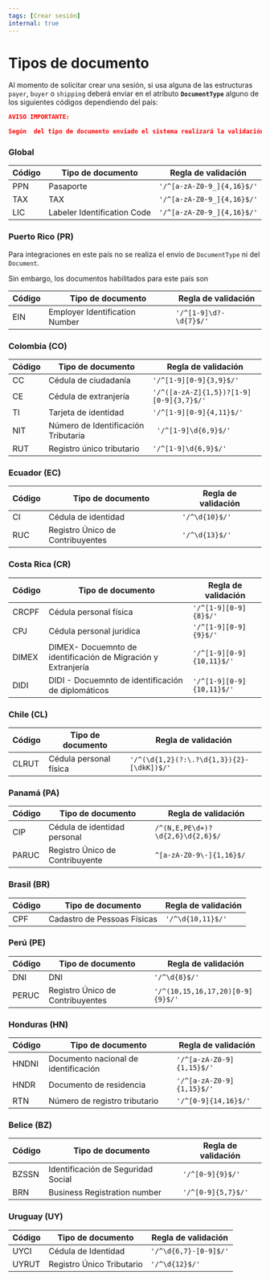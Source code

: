 ```yaml
---
tags: [Crear sesión]
internal: true
---
```


# Tipos de documento

Al momento de solicitar crear una sesión, si usa alguna de las estructuras `payer`, `buyer` o `shipping` deberá enviar en el atributo **`DocumentType`** alguno de los siguientes códigos  dependiendo del país:

```json
AVISO IMPORTANTE:

Según  del tipo de documento enviado el sistema realizará la validación basado en  expresiones regulares
```

### Global

| Código | Tipo de documento           | Regla de validación        |
| ------ | --------------------------- | -------------------------- |
| PPN    | Pasaporte                   | `'/^[a-zA-Z0-9_]{4,16}$/'` |
| TAX    | TAX                         | `'/^[a-zA-Z0-9_]{4,16}$/'` |
| LIC    | Labeler Identification Code | `'/^[a-zA-Z0-9_]{4,16}$/'` |

### Puerto Rico (PR)

Para integraciones en este país no se realiza el envío de `DocumentType` ni del `Document`.

Sin embargo, los documentos habilitados para este país son

| Código | Tipo de documento              | Regla de validación    |
| ------ | ------------------------------ | ---------------------- |
| EIN    | Employer Identification Number | `'/^[1-9]\d?-\d{7}$/'` |

### Colombia (CO)

| Código | Tipo de documento                   | Regla de validación                     |
| ------ | ----------------------------------- | --------------------------------------- |
| CC     | Cédula de ciudadanía                | `'/^[1-9][0-9]{3,9}$/'`                 |
| CE     | Cédula de extranjería               | `'/^([a-zA-Z]{1,5})?[1-9][0-9]{3,7}$/'` |
| TI     | Tarjeta de identidad                | `'/^[1-9][0-9]{4,11}$/'`                |
| NIT    | Número de Identificación Tributaria | `  '/^[1-9]\d{6,9}$/' `                 |
| RUT    | Registro único tributario           | `'/^[1-9]\d{6,9}$/'`                    |

### Ecuador (EC)

| Código | Tipo de documento                | Regla de validación |
| ------ | -------------------------------- | ------------------- |
| CI     | Cédula de identidad              | `'/^\d{10}$/'`      |
| RUC    | Registro Único de Contribuyentes | `'/^\d{13}$/'`      |

### Costa Rica (CR)

| Código | Tipo de documento                                             | Regla de validación       |
| ------ | ------------------------------------------------------------- | ------------------------- |
| CRCPF  | Cédula personal física                                        | `'/^[1-9][0-9]{8}$/'`     |
| CPJ    | Cédula personal juridica                                      | `'/^[1-9][0-9]{9}$/'`     |
| DIMEX  | DIMEX- Docuemnto de identificación de Migración y Extranjería | `'/^[1-9][0-9]{10,11}$/'` |
| DIDI   | DIDI - Docuemnto de identificación de diplomáticos            | `'/^[1-9][0-9]{10,11}$/'` |

### Chile (CL)

| Código | Tipo de documento      | Regla de validación                       |
| ------ | ---------------------- | ----------------------------------------- |
| CLRUT  | Cédula personal física | `'/^(\d{1,2}(?:\.?\d{1,3}){2}-[\dkK])$/'` |

### Panamá (PA)

| Código | Tipo de documento               | Regla de validación              |
| ------ | ------------------------------- | -------------------------------- |
| CIP    | Cédula de identidad personal    | `/^(N,E,PE\d+)?\d{2,6}\d{2,6}$/` |
| PARUC  | Registro Único de Contribuyente | `^[a-zA-Z0-9\-]{1,16}$/`         |

### Brasil (BR)

| Código | Tipo de documento           | Regla de validación |
| ------ | --------------------------- | ------------------- |
| CPF    | Cadastro de Pessoas Físicas | `'/^\d{10,11}$/'`   |

### Perú (PE)

| Código | Tipo de documento                | Regla de validación              |
| ------ | -------------------------------- | -------------------------------- |
| DNI    | DNI                              | `'/^\d{8}$/'`                    |
| PERUC  | Registro Único de Contribuyentes | `'/^(10,15,16,17,20)[0-9]{9}$/'` |

### Honduras (HN)

| Código | Tipo de documento                    | Regla de validación       |
| ------ | ------------------------------------ | ------------------------- |
| HNDNI  | Documento nacional de identificación | `'/^[a-zA-Z0-9]{1,15}$/'` |
| HNDR   | Documento de residencia              | `'/^[a-zA-Z0-9]{1,15}$/'` |
| RTN    | Número de registro tributario        | `'/^[0-9]{14,16}$/'`      |

### Belice (BZ)

| Código | Tipo de documento                  | Regla de validación |
| ------ | ---------------------------------- | ------------------- |
| BZSSN  | Identificación de Seguridad Social | `'/^[0-9]{9}$/'`    |
| BRN    | Business Registration number       | `'/^[0-9]{5,7}$/'`  |

### Uruguay (UY)

| Código | Tipo de documento         | Regla de validación   |
| ------ | ------------------------- | --------------------- |
| UYCI   | Cédula de Identidad       | `'/^\d{6,7}-[0-9]$/'` |
| UYRUT  | Registro Único Tributario | `'/^\d{12}$/'`        |
